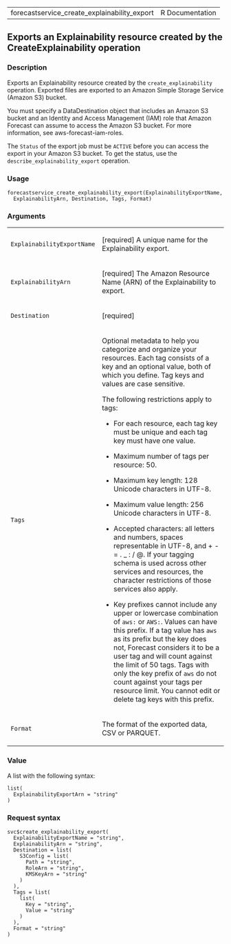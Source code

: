 <table style="width: 100%;">
<tbody>
<tr class="odd">
<td>forecastservice_create_explainability_export</td>
<td style="text-align: right;">R Documentation</td>
</tr>
</tbody>
</table>

## Exports an Explainability resource created by the CreateExplainability operation

### Description

Exports an Explainability resource created by the
`create_explainability` operation. Exported files are exported to an
Amazon Simple Storage Service (Amazon S3) bucket.

You must specify a DataDestination object that includes an Amazon S3
bucket and an Identity and Access Management (IAM) role that Amazon
Forecast can assume to access the Amazon S3 bucket. For more
information, see aws-forecast-iam-roles.

The `Status` of the export job must be `ACTIVE` before you can access
the export in your Amazon S3 bucket. To get the status, use the
`describe_explainability_export` operation.

### Usage

    forecastservice_create_explainability_export(ExplainabilityExportName,
      ExplainabilityArn, Destination, Tags, Format)

### Arguments

<table>
<colgroup>
<col style="width: 35%" />
<col style="width: 65%" />
</colgroup>
<tbody>
<tr class="odd">
<td><code
id="forecastservice_create_explainability_export_:_ExplainabilityExportName">ExplainabilityExportName</code></td>
<td><p>[required] A unique name for the Explainability export.</p></td>
</tr>
<tr class="even">
<td><code
id="forecastservice_create_explainability_export_:_ExplainabilityArn">ExplainabilityArn</code></td>
<td><p>[required] The Amazon Resource Name (ARN) of the Explainability
to export.</p></td>
</tr>
<tr class="odd">
<td><code
id="forecastservice_create_explainability_export_:_Destination">Destination</code></td>
<td><p>[required]</p></td>
</tr>
<tr class="even">
<td><code
id="forecastservice_create_explainability_export_:_Tags">Tags</code></td>
<td><p>Optional metadata to help you categorize and organize your
resources. Each tag consists of a key and an optional value, both of
which you define. Tag keys and values are case sensitive.</p>
<p>The following restrictions apply to tags:</p>
<ul>
<li><p>For each resource, each tag key must be unique and each tag key
must have one value.</p></li>
<li><p>Maximum number of tags per resource: 50.</p></li>
<li><p>Maximum key length: 128 Unicode characters in UTF-8.</p></li>
<li><p>Maximum value length: 256 Unicode characters in UTF-8.</p></li>
<li><p>Accepted characters: all letters and numbers, spaces
representable in UTF-8, and + - = . _ : / @. If your tagging schema is
used across other services and resources, the character restrictions of
those services also apply.</p></li>
<li><p>Key prefixes cannot include any upper or lowercase combination of
<code style="white-space: pre;">⁠aws:⁠</code> or <code
style="white-space: pre;">⁠AWS:⁠</code>. Values can have this prefix. If a
tag value has <code>aws</code> as its prefix but the key does not,
Forecast considers it to be a user tag and will count against the limit
of 50 tags. Tags with only the key prefix of <code>aws</code> do not
count against your tags per resource limit. You cannot edit or delete
tag keys with this prefix.</p></li>
</ul></td>
</tr>
<tr class="odd">
<td><code
id="forecastservice_create_explainability_export_:_Format">Format</code></td>
<td><p>The format of the exported data, CSV or PARQUET.</p></td>
</tr>
</tbody>
</table>

### Value

A list with the following syntax:

    list(
      ExplainabilityExportArn = "string"
    )

### Request syntax

    svc$create_explainability_export(
      ExplainabilityExportName = "string",
      ExplainabilityArn = "string",
      Destination = list(
        S3Config = list(
          Path = "string",
          RoleArn = "string",
          KMSKeyArn = "string"
        )
      ),
      Tags = list(
        list(
          Key = "string",
          Value = "string"
        )
      ),
      Format = "string"
    )
